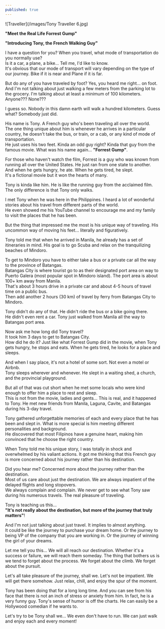 ```yaml
---
published: true
---
```

![Traveller](/images/Tony Traveller 6.jpg)

**"Meet the Real Life Forrest Gump"**

**"Introducing Tony, the French Walking Guy"**

I have a question for you? When you travel, what mode of transportation do you normally use?  
Is it a car, a plane, a bike... Tell me, I'd like to know.   
It's obvious that our mode of transport will vary depending on the type of our journey. 
Bike if it is near and Plane if it is far.

But do any of you have traveled by foot?  Yes, you heard me right... on foot.   
And I'm not talking about just walking a few meters from the parking lot to the grocery.
I'm talking about at least a minimum of 100 kilometers.   
Anyone??? None???

I guess so. Nobody in this damn earth will walk a hundred kilometers. 
Guess what? Somebody just did.

His name is Tony. A French guy who's been traveling all over the world.   
The one thing unique about him is whenever he arrives in a particular country, he doesn't take the bus, or train, or a cab, or any kind of mode of transportation.   
He just uses his two feet. 
Kinda an odd guy right? Kinda that guy from the famous movie. What was his name again... **"Forrest Gump"**. 

For those who haven't watch the film, Forrest is a guy who was known from running all over the United States. He just ran from one state to another.   
And when he gets hungry, he ate. When he gets tired, he slept.   
It's a fictional movie but it won the hearts of many.

Tony is kinda like him. He is like the running guy from the acclaimed film.   
The only difference is that Tony only walks. 

I met Tony when he was here in the Philippines. I heard a lot of wonderful stories about his travel from different parts of the world.   
He even showed me his YouTube channel to encourage me and my family to visit the places that he has been.

But the thing that impressed me the most is his unique way of traveling. His uncommon way of moving his feet... literally and figuratively.

Tony told me that when he arrived in Manila, he already has a set of itineraries in mind.
His goal is to go Scuba and relax on the tranquilizing beaches of Mindoro.

To get to Mindoro you have to either take a bus or a private car all the way to the province of Batangas.   
Batangas City is where tourist go to as their designated port area on way to Puerto Galera (most popular spot in Mindoro island).
The port area is about 100+ km away from Manila.   
That's about 3 hours drive in a private car and about 4-5 hours of travel time on a public bus.   
Then add another 2 hours (30 km) of travel by ferry from Batangas City to Mindoro.

Tony didn't do any of that. He didn't ride the bus or a bike going there.   
He didn't even rent a car. 
Tony just walked from Manila all the way to Batangas port area.

Now ask me how long did Tony travel?   
It took him 3 days to get to Batangas City.   
How did he do it? Just like what Forrest Gump did in the movie, when Tony gets hungry, he stops and eats. 
When he gets tired, he looks for a place and sleeps. 

And when I say place, it's not a hotel of some sort. Not even a motel or Airbnb.   
Tony sleeps wherever and whenever. He slept in a waiting shed, a church, and the provincial playground.

But all of that was cut short when he met some locals who were kind enough to offer him a place to rest and sleep.   
This is not from the movie, ladies and gents...
This is real, and it happened to Tony. He met new friends from Manila, Laguna, Cavite, and Batangas during his 3-day travel.

Tony gathered unforgettable memories of each and every place that he has been and slept in.
What is more special is him meeting different personalities and background.   
He discovered that most Filipinos have a genuine heart, making him convinced that he choose the right country.

When Tony told me his unique story, I was totally in shock and overwhelmed by his valiant actions. 
It got me thinking that this French guy is more concerned about his journey rather than his destination.

Did you hear me? Concerned more about the journey rather than the destination.   
Most of us care about just the destination. We are always impatient of the delayed flights and long stopovers.   
We always complain and complain. 
We never get to see what Tony saw during his numerous travels. The real pleasure of traveling.

Tony is teaching us this...   
**"It's not really about the destination, but more of the journey that truly matters"**!

And I'm not just talking about just travel. 
It implies to almost anything.   
It could be like the journey to purchase your dream home. Or the journey to being VP of the company that you are working in. Or the journey of winning the girl of your dreams.

Let me tell you this... We will all reach our destination. Whether it's a success or failure, we will reach them someday.
The thing that bothers us is we tend to forget about the process. We forget about the climb. We forget about the pursuit.

Let's all take pleasure of the journey, shall we. Let's not be impatient. We will get there somehow. 
Just relax, chill, and enjoy the spur of the moment.

Tony has been doing that for a long long time. And you can see from his face that there is not an inch of stress or anxiety from him.
In fact, he is a very funny guy. Tony's sense of humor is off the charts. He can easily be a Hollywood comedian if he wants to.

Let's try to be Tony shall we... We even don't have to run. 
We can just walk and enjoy each and every moment!





